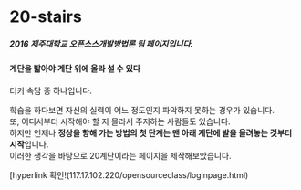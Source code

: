 # 20-stairs

##### *2016 제주대학교 오픈소스개발방법론 팀 페이지입니다.*

#### 계단을 밟아야 계단 위에 올라 설 수 있다
터키 속담 중 하나입니다.

학습을 하다보면 자신의 실력이 어느 정도인지 파악하지 못하는 경우가 있습니다.    
또, 어디서부터 시작해야 할 지 몰라서 주저하는 사람들도 있습니다.    
하지만 언제나 **정상을 향해 가는 방법의 첫 단계는 맨 아래 계단에 발을 올려놓는 것부터 시작**입니다.    
이러한 생각을 바탕으로 20계단이라는 페이지을 제작해보았습니다.


[hyperlink 확인!(117.17.102.220/opensourceclass/loginpage.html)
